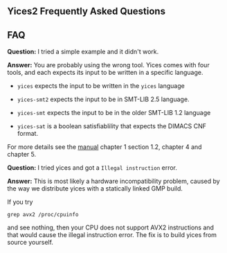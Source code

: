 ## Yices2 Frequently Asked Questions


## FAQ

**Question:** I tried a simple example and it didn't work.

**Answer:** You are probably using the wrong tool.
Yices comes with four tools, and each expects its input
to be written in a specific language.

* `yices`  expects the input to be written in the `yices` language

* `yices-smt2` expects the input to be in SMT-LIB 2.5 language.

* `yices-smt` expects the input to be in the older SMT-LIB 1.2 language

* `yices-sat` is a boolean satisfiablility that expects the DIMACS CNF format.

For more details see the [manual](http://yices.csl.sri.com/papers/manual.pdf) chapter 1 section 1.2, chapter 4 and
chapter 5.



**Question:** I tried yices and got a `Illegal instruction` error.

**Answer:** This is most likely a hardware incompatibility problem, caused by the
way we distribute yices with a statically linked GMP build.

If you try
```
grep avx2 /proc/cpuinfo
```
and see nothing, then your CPU does not support AVX2 instructions and that would cause
the illegal instruction error. The fix is to build yices from source yourself.
